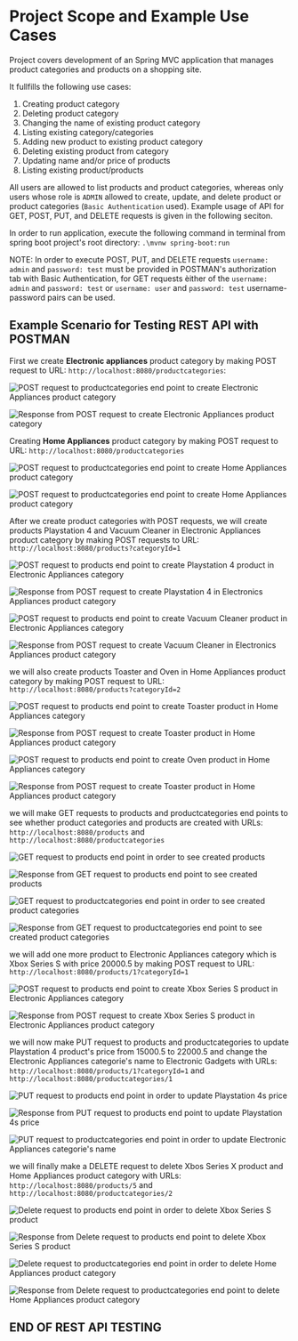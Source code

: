 # Project Scope and Example Use Cases

Project covers development of an Spring MVC application that manages product categories and products on a shopping site. 

It fullfills the following use cases:
1. Creating product category
2. Deleting product category
3. Changing the name of existing product category
4. Listing existing category/categories
5. Adding new product to existing product category
6. Deleting existing product from category
7. Updating name and/or price of products
8. Listing existing product/products

All users are allowed to list products and product categories, whereas only users whose role is `ADMIN`
allowed to create, update, and delete product or product categories (`Basic Authentication` used). 
Example usage of API for GET, POST, PUT, and DELETE requests is given in the following seciton. 

In order to run application, execute the following command in terminal from spring boot project's root directory: `.\mvnw spring-boot:run`

NOTE: In order to execute POST, PUT, and DELETE requests `username: admin` and `password: test` must be provided in POSTMAN's authorization tab with Basic Authentication, for GET requests èither of the `username: admin` and `password: test`
or `username: user` and `password: test` username-password pairs can be used.

## Example Scenario for Testing REST API with POSTMAN

First we create **Electronic appliances** product category by making POST request to URL: `http://localhost:8080/productcategories`: 

![POST request to productcategories end point to create Electronic Appliances product category](Images/POST_request_to_product_category_controller_1.png)

![Response from POST request to create Electronic Appliances product category](Images/POST_request_to_product_category_controller_response_1.png)

Creating **Home Appliances** product category by making POST request to URL: `http://localhost:8080/productcategories`

![POST request to productcategories end point to create Home Appliances product category](Images/POST_request_to_product_category_controller_2.png)

![POST request to productcategories end point to create Home Appliances product category](Images/POST_request_to_product_category_controller_response_2.png)

After we create product categories with POST requests, we will create products Playstation 4 and Vacuum Cleaner in Electronic Appliances product category by making POST requests to URL: `http://localhost:8080/products?categoryId=1`

![POST request to products end point to create Playstation 4 product in Electronic Appliances category](Images/POST_request_to_product_controller_1.png)

![Response from POST request to create Playstation 4 in Electronics Appliances product category](Images/POST_request_to_product_category_controller_response_1.png)

![POST request to products end point to create Vacuum Cleaner product in Electronic Appliances category](Images/POST_request_to_product_controller_2.png)

![Response from POST request to create Vacuum Cleaner in Electronics Appliances product category](Images/POST_request_to_product_category_controller_response_2.png)

we will also create products Toaster and Oven in Home Appliances product category by making POST request to URL:  `http://localhost:8080/products?categoryId=2` 

![POST request to products end point to create Toaster product in Home Appliances category](Images/POST_request_to_product_controller_3.png)

![Response from POST request to create Toaster product in Home Appliances product category](Images/POST_request_to_product__controller_response_3.png)

![POST request to products end point to create Oven product in Home Appliances category](Images/POST_request_to_product_controller_4.png)

![Response from POST request to create Toaster product in Home Appliances product category](Images/POST_request_to_product__controller_response_4.png)

we will make GET requests to products and productcategories end points to see whether product categories and products are created with URLs: `http://localhost:8080/products` and  `http://localhost:8080/productcategories`

![GET request to products end point in order to see created products](Images/GET_request_to_product_controller_1.png)

![Response from GET request to products end point to see created products](Images/GET_request_to_product_controller_response_1.png)

![GET request to productcategories end point in order to see created product categories](Images/GET_request_to_product_category_controller_2.png)

![Response from GET request to productcategories end point to see created product categories](Images/GET_request_to_product_category_controller_response_2.png)

we will add one more product to Electronic Appliances category which is Xbox Series S with price 20000.5 by making POST request to URL: `http://localhost:8080/products/1?categoryId=1` 

![POST request to products end point to create Xbox Series S product in Electronic Appliances category](Images/POST_request_to_product_controller_5.png)

![Response from POST request to create Xbox Series S product in Electronic Appliances product category](Images/POST_request_to_product_controller_response_5.png)

we will now make PUT request to products and productcategories to update Playstation 4 product's price from 15000.5 to 22000.5 and change the Electronic Appliances categorie's name to Electronic Gadgets with URLs: `http://localhost:8080/products/1?categoryId=1` and `http://localhost:8080/productcategories/1`

![PUT request to products end point in order to update Playstation 4s price](Images/PUT_request_to_product_controller__1.png)

![Response from PUT request to products end point to update Playstation 4s price](Images/PUT_request_to_product_controller_response_1.png)

![PUT request to productcategories end point in order to update Electronic Appliances categorie's name](Images/PUT_request_to_product_category_controller_response_1.png)

we will finally make a DELETE request to delete Xbos Series X product and Home Appliances product category with URLs: `http://localhost:8080/products/5` and `http://localhost:8080/productcategories/2` 

![Delete request to products end point in order to delete Xbox Series S product](Images/DELETE_request_to_product_category_controller_1.png)

![Response from Delete request to products end point to delete Xbox Series S product](Images/DELETE_request_to_product_controller_response_1.png)

![Delete request to productcategories end point in order to delete Home Appliances product category](Images/DELETE_request_to_product_category_controller_1.png)

![Response from Delete request to productcategories end point to delete Home Appliances product category](Images/DELETE_request_to_product_category_controller_response_1.png)

## END OF REST API TESTING

